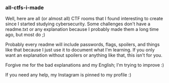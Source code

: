 ### all-ctfs-i-made

Well, here are all (or almost all) CTF rooms that I found interesting to create since I started studying cybersecurity. Some challenges don't have a readme.txt or any explanation because I probably made them a long time ago, but most do ;)

Probably every readme will include passwords, flags, spoilers, and things like that because I just use it to document what I'm learning. If you only want an explanation without spoilers or anything like that, this isn't for you.

Forgive me for the bad explanations and my English; I'm trying to improve :)

If you need any help, my Instagram is pinned to my profile :)